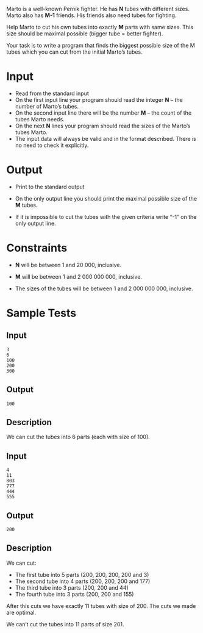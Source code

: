 Marto is a well-known Pernik fighter. He has **N** tubes with different sizes. Marto also has **M-1** friends. His friends also need tubes for fighting.

Help Marto to cut his own tubes into exactly **M** parts with same sizes. This size should be maximal possible (bigger tube = better fighter).

Your task is to write a program that finds the biggest possible size of the M tubes which you can cut from the initial Marto’s tubes.

# Input

- Read from the standard input
- On the first input line your program should read the integer **N** – the number of Marto’s tubes.
- On the second input line there will be the number **M** – the count of the tubes Marto needs.
- On the next **N** lines your program should read the sizes of the Marto’s tubes Marto.
- The input data will always be valid and in the format described. There is no need to check it explicitly.

# Output

- Print to the standard output

- On the only output line you should print the maximal possible size of the **M** tubes. 
- If it is impossible to cut the tubes with the given criteria write “-1” on the only output line.

# Constraints

-   **N** will be between 1 and 20 000, inclusive.

-   **M** will be between 1 and 2 000 000 000, inclusive.

-   The sizes of the tubes will be between 1 and 2 000 000 000, inclusive.

# Sample Tests

## Input

```
3
6
100
200
300
```

## Output

```
100
```

## Description 

We can cut the tubes into 6 parts (each with size of 100).

## Input

```
4
11
803
777
444
555
```

## Output

```
200
```

## Description

We can cut:
- The first tube into 5 parts (200, 200, 200, 200 and 3)
- The second tube into 4 parts (200, 200, 200 and 177)
- The third tube into 3 parts (200, 200 and 44)
- The fourth tube into 3 parts (200, 200 and 155)

After this cuts we have exactly 11 tubes with size of 200. The cuts we made are optimal. 

We can’t cut the tubes into 11 parts of size 201.